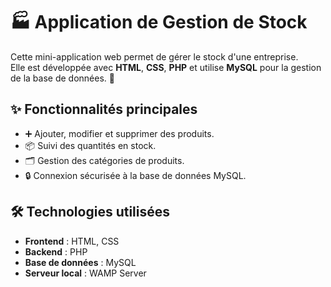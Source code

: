 # 🏭 Application de Gestion de Stock

Cette mini-application web permet de gérer le stock d'une entreprise.  
Elle est développée avec **HTML**, **CSS**, **PHP** et utilise **MySQL** pour la gestion de la base de données. 💾

## ✨ Fonctionnalités principales
- ➕ Ajouter, modifier et supprimer des produits.
- 📦 Suivi des quantités en stock.
- 🗂️ Gestion des catégories de produits.
- 🔒 Connexion sécurisée à la base de données MySQL.

## 🛠️ Technologies utilisées
- **Frontend** : HTML, CSS
- **Backend** : PHP
- **Base de données** : MySQL
- **Serveur local** : WAMP Server

